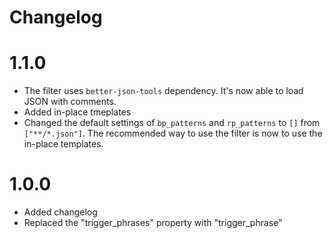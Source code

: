 # Changelog
# 1.1.0
- The filter uses `better-json-tools` dependency. It's now able to load JSON with comments.
- Added in-place tmeplates
- Changed the default settings of `bp_patterns` and `rp_patterns` to `[]` from `["**/*.json"]`.
  The recommended way to use the filter is now to use the in-place templates.
# 1.0.0
- Added changelog
- Replaced the "trigger_phrases" property with "trigger_phrase"
